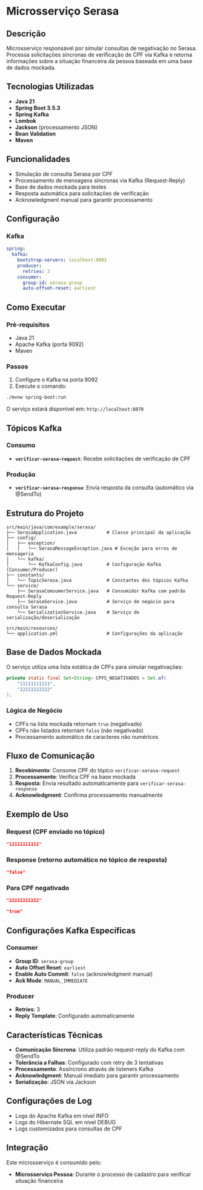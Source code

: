 # Microsserviço Serasa

## Descrição
Microsserviço responsável por simular consultas de negativação no Serasa. Processa solicitações síncronas de verificação de CPF via Kafka e retorna informações sobre a situação financeira da pessoa baseada em uma base de dados mockada.

## Tecnologias Utilizadas
- **Java 21**
- **Spring Boot 3.5.3**
- **Spring Kafka**
- **Lombok**
- **Jackson** (processamento JSON)
- **Bean Validation**
- **Maven**

## Funcionalidades
- Simulação de consulta Serasa por CPF
- Processamento de mensagens síncronas via Kafka (Request-Reply)
- Base de dados mockada para testes
- Resposta automática para solicitações de verificação
- Acknowledgment manual para garantir processamento

## Configuração

### Kafka
```yaml
spring:
  kafka:
    bootstrap-servers: localhost:9092
    producer:
      retries: 3
    consumer:
      group-id: serasa-group
      auto-offset-reset: earliest
```

## Como Executar

### Pré-requisitos
- Java 21
- Apache Kafka (porta 9092)
- Maven

### Passos
1. Configure o Kafka na porta 9092
2. Execute o comando:
```bash
./mvnw spring-boot:run
```

O serviço estará disponível em: `http://localhost:8070`

## Tópicos Kafka

### Consumo
- **`verificar-serasa-request`**: Recebe solicitações de verificação de CPF

### Produção
- **`verificar-serasa-response`**: Envia resposta da consulta (automático via @SendTo)

## Estrutura do Projeto
```
src/main/java/com/example/serasa/
├── SerasaApplication.java           # Classe principal da aplicação
├── config/
│   ├── exception/
│   │   └── SerasaMessageException.java # Exceção para erros de mensageria
│   └── kafka/
│       └── KafkaConfig.java         # Configuração Kafka (Consumer/Producer)
├── constants/
│   └── TopicSerasa.java             # Constantes dos tópicos Kafka
└── service/
    ├── SerasaComsumerService.java   # Consumidor Kafka com padrão Request-Reply
    ├── SerasaService.java           # Serviço de negócio para consulta Serasa
    └── SerializationService.java    # Serviço de serialização/deserialização

src/main/resources/
└── application.yml                  # Configurações da aplicação
```

## Base de Dados Mockada
O serviço utiliza uma lista estática de CPFs para simular negativações:

```java
private static final Set<String> CPFS_NEGATIVADOS = Set.of(
    "11111111111",
    "22222222222"
);
```

### Lógica de Negócio
- CPFs na lista mockada retornam `true` (negativado)
- CPFs não listados retornam `false` (não negativado)
- Processamento automático de caracteres não numéricos

## Fluxo de Comunicação
1. **Recebimento**: Consome CPF do tópico `verificar-serasa-request`
2. **Processamento**: Verifica CPF na base mockada
3. **Resposta**: Envia resultado automaticamente para `verificar-serasa-response`
4. **Acknowledgment**: Confirma processamento manualmente

## Exemplo de Uso

### Request (CPF enviado no tópico)
```json
"11111111111"
```

### Response (retorno automático no tópico de resposta)
```json
"false"
```

### Para CPF negativado
```json
"22222222222"
```
```json
"true"
```

## Configurações Kafka Específicas

### Consumer
- **Group ID**: `serasa-group`
- **Auto Offset Reset**: `earliest`
- **Enable Auto Commit**: `false` (acknowledgment manual)
- **Ack Mode**: `MANUAL_IMMEDIATE`

### Producer
- **Retries**: 3
- **Reply Template**: Configurado automaticamente


## Características Técnicas
- **Comunicação Síncrona**: Utiliza padrão request-reply do Kafka com @SendTo
- **Tolerância a Falhas**: Configurado com retry de 3 tentativas
- **Processamento**: Assíncrono através de listeners Kafka
- **Acknowledgment**: Manual imediato para garantir processamento
- **Serialização**: JSON via Jackson

## Configurações de Log
- Logs do Apache Kafka em nível INFO
- Logs do Hibernate SQL em nível DEBUG
- Logs customizados para consultas de CPF

## Integração
Este microsserviço é consumido pelo:
- **Microsserviço Pessoa**: Durante o processo de cadastro para verificar situação financeira

